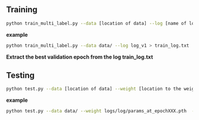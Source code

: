 
## Training 
```bash
python train_multi_label.py --data [location of data] --log [name of log folder] > train_log.txt
```

**example**
```bash
python train_multi_label.py --data data/ --log log_v1 > train_log.txt
```

**Extract the best validation epoch from the log train_log.txt**



## Testing
```bash
python test.py --data [location of data] --weight [location to the weight] --type multi
```
**example**

```bash
python test.py --data data/ --weight logs/log/params_at_epochXXX.pth  --type multi
```
